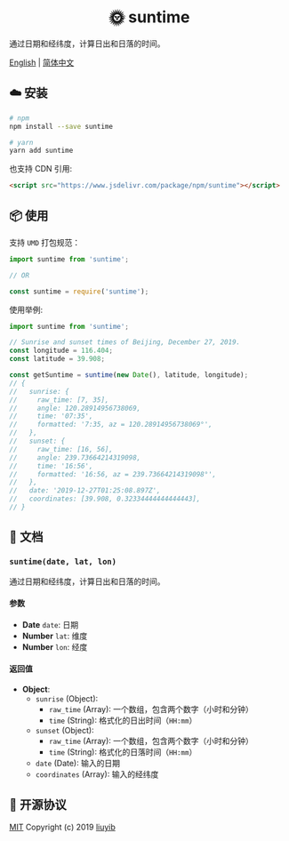 # <center>:sun_with_face: suntime</center>

通过日期和经纬度，计算日出和日落的时间。

[English](https://github.com/liuyib/suntime/blob/master/README.md) | [简体中文](https://github.com/liuyib/suntime/blob/master/README-zh-Hans.md)

## :cloud: 安装

```bash
# npm
npm install --save suntime

# yarn
yarn add suntime
```

也支持 CDN 引用:

```html
<script src="https://www.jsdelivr.com/package/npm/suntime"></script>
```

## :package: 使用

支持 `UMD` 打包规范：

```js
import suntime from 'suntime';

// OR

const suntime = require('suntime');
```

使用举例:

```js
import suntime from 'suntime';

// Sunrise and sunset times of Beijing, December 27, 2019.
const longitude = 116.404;
const latitude = 39.908;

const getSuntime = suntime(new Date(), latitude, longitude);
// {
//   sunrise: {
//     raw_time: [7, 35],
//     angle: 120.28914956738069,
//     time: '07:35',
//     formatted: '7:35, az = 120.28914956738069°',
//   },
//   sunset: {
//     raw_time: [16, 56],
//     angle: 239.73664214319098,
//     time: '16:56',
//     formatted: '16:56, az = 239.73664214319098°',
//   },
//   date: '2019-12-27T01:25:08.897Z',
//   coordinates: [39.908, 0.32334444444444443],
// }
```

## :memo: 文档

### `suntime(date, lat, lon)`

通过日期和经纬度，计算日出和日落的时间。

#### 参数

- **Date** `date`: 日期
- **Number** `lat`: 维度
- **Number** `lon`: 经度

#### 返回值

- **Object**:
  - `sunrise` (Object):
    - `raw_time` (Array): 一个数组，包含两个数字（小时和分钟）
    - `time` (String): 格式化的日出时间（`HH:mm`）
  - `sunset` (Object):
    - `raw_time` (Array): 一个数组，包含两个数字（小时和分钟）
    - `time` (String): 格式化的日落时间（`HH:mm`）
  - `date` (Date): 输入的日期
  - `coordinates` (Array): 输入的经纬度

## :handshake: 开源协议

[MIT](https://github.com/liuyib/suntime/blob/master/LICENSE) Copyright (c) 2019 [liuyib](https://github.com/liuyib/)
